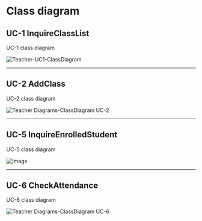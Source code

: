 # Class diagram

## UC-1 InquireClassList

UC-1 class diagram

![Teacher-UC1-ClassDiagram](https://user-images.githubusercontent.com/76427521/118296784-4ff17980-b518-11eb-9ea0-2046e23e1aff.PNG)

---

## UC-2 AddClass

UC-2 class diagram

![Teacher Diagrams-ClassDiagram UC-2](https://user-images.githubusercontent.com/11364584/118363009-4fff8100-b5cd-11eb-9551-38100022ad47.jpg)

---

## UC-5 InquireEnrolledStudent

UC-5 class diagram

![image](https://user-images.githubusercontent.com/64057843/118363008-4ece5400-b5cd-11eb-82eb-5c63a8fbc564.png)

---

## UC-6 CheckAttendance

UC-6 class diagram

![Teacher Diagrams-ClassDiagram UC-6](https://user-images.githubusercontent.com/11364584/118363018-58f05280-b5cd-11eb-8aed-b1289f8e5c2b.jpg)
